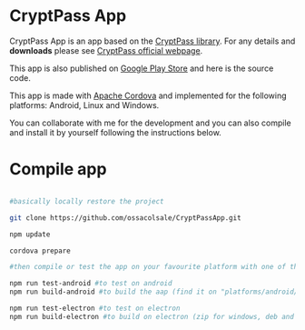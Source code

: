 # CryptPass App

CryptPass App is an app based on the [CryptPass library](https://github.com/ossacolsale/CryptPass). For any details and __downloads__ please see [CryptPass official webpage](https://giancarlomangiagli.it/en/CryptPass_password_manager.html).

This app is also published on [Google Play Store](https://play.google.com/store/apps/details?id=com.cryptpass.app) and here is the source code.

This app is made with [Apache Cordova](https://cordova.apache.org/) and implemented for the following platforms: Android, Linux and Windows.

You can collaborate with me for the development and you can also compile and install it by yourself following the instructions below.

# Compile app

```BASH

#basically locally restore the project

git clone https://github.com/ossacolsale/CryptPassApp.git

npm update

cordova prepare

#then compile or test the app on your favourite platform with one of the above commands:

npm run test-android #to test on android
npm run build-android #to build the aap (find it on "platforms/android/app/build/outputs/bundle/release/")

npm run test-electron #to test on electron
npm run build-electron #to build on electron (zip for windows, deb and zip for linux, find them on "platforms/electron/build/")

```